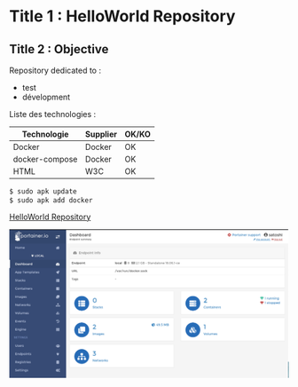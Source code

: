 Title 1 : HelloWorld Repository
==
Title 2 : Objective
-
Repository dedicated to :
* test
* dévelopment  

Liste des technologies :
<table>
    <thead>
        <tr>
            <th>Technologie</th>
            <th>Supplier</th>
            <th>OK/KO</th>
        </tr>
    </thead>
    <tbody>
        <tr>
            <td>Docker</td>
            <td>Docker</td>
            <td>OK</td>
        </tr>
        <tr>
            <td>docker-compose</td>
            <td>Docker</td>
            <td>OK</td>
        </tr>
        <tr>
            <td>HTML</td>
            <td>W3C</td>
            <td>OK</td>
        </tr>
    </tbody>
</table>

<pre><code>$ sudo apk update
$ sudo apk add docker
</code></pre>

<a href="https://github.com/babonet13/HelloWorld/">HelloWorld Repository</a>

![alt text](https://github.com/babonet13/HelloWorld/blob/master/Portainer.png)
